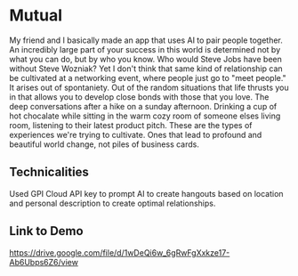 # Mutual
My friend and I basically made an app that uses AI to pair people together. An incredibly large part of your success in this world is determined not by what you can do, but by who you know. Who would Steve Jobs have been without Steve Wozniak? Yet I don't think that same kind of relationship can be cultivated at a networking event, where people just go to "meet people." It arises out of spontaniety. Out of the random situations that life thrusts you in that allows you to develop close bonds with those that you love. The deep conversations after a hike on a sunday afternoon. Drinking a cup of hot chocalate while sitting in the warm cozy room of someone elses living room, listening to their latest product pitch. These are the types of experiences we're trying to cultivate. Ones that lead to profound and beautiful world change, not piles of business cards. 

## Technicalities

Used GPI Cloud API key to prompt AI to create hangouts based on location and personal description to create optimal relationships. 


## Link to Demo
https://drive.google.com/file/d/1wDeQi6w_6gRwFgXxkze17-Ab6Ubps6Z6/view


